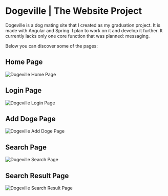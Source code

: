 # Dogeville | The Website Project
Dogeville is a dog mating site that I created as my graduation project. It is made with Angular and Spring. I plan to work on it and develop it further. It currently lacks only one core function that was planned: messaging.

Below you can discover some of the pages:
## Home Page
![Dogeville Home Page](https://i.ibb.co/0J3P8MC/dogeville-home.png "Dogeville Home Page")

## Login Page
![Dogeville Login Page](https://i.ibb.co/rHYL2DD/dogeville-login.png "Dogeville Login Page")

## Add Doge Page
![Dogeville Add Doge Page](https://i.ibb.co/DCgYQSx/dogeville-add-doge.png "Dogeville Add Doge Page")

## Search Page
![Dogeville Search Page](https://i.ibb.co/nQ34HFf/dogeville-search.png "Dogeville Search Page")

## Search Result Page
![Dogeville Search Result Page](https://i.ibb.co/FqrVZBF/dogeville-pet-card.png "Dogeville Search Result Page")
